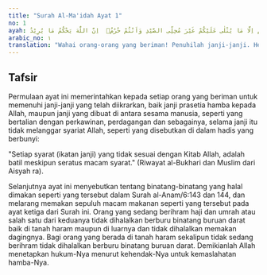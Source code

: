 ```yaml
---
title: "Surah Al-Ma'idah Ayat 1"
no: 1
ayah: يٰٓاَيُّهَا الَّذِيْنَ اٰمَنُوْٓا اَوْفُوْا بِالْعُقُوْدِۗ  اُحِلَّتْ لَكُمْ بَهِيْمَةُ الْاَنْعَامِ اِلَّا مَا يُتْلٰى عَلَيْكُمْ غَيْرَ مُحِلِّى الصَّيْدِ وَاَنْتُمْ حُرُمٌۗ  اِنَّ اللّٰهَ يَحْكُمُ مَا يُرِيْدُ
arabic_no: ١
translation: "Wahai orang-orang yang beriman! Penuhilah janji-janji. Hewan ternak dihalalkan bagimu, kecuali yang akan disebutkan kepadamu, dengan tidak menghalalkan berburu ketika kamu sedang berihram (haji atau umrah). Sesungguhnya Allah menetapkan hukum sesuai dengan yang Dia kehendaki."
---
```


## Tafsir

Permulaan ayat ini memerintahkan kepada setiap orang yang beriman untuk memenuhi janji-janji yang telah diikrarkan, baik janji prasetia hamba kepada Allah, maupun janji yang dibuat di antara sesama manusia, seperti yang bertalian dengan perkawinan, perdagangan dan sebagainya, selama janji itu tidak melanggar syariat Allah, seperti yang disebutkan di dalam hadis yang berbunyi:

"Setiap syarat (ikatan janji) yang tidak sesuai dengan Kitab Allah, adalah batil meskipun seratus macam syarat." (Riwayat al-Bukhari dan Muslim dari Aisyah ra).

Selanjutnya ayat ini menyebutkan tentang binatang-binatang yang halal dimakan seperti yang tersebut dalam Surah al-Anam/6:143 dan 144, dan melarang memakan sepuluh macam makanan seperti yang tersebut pada ayat ketiga dari Surah ini. Orang yang sedang berihram haji dan umrah atau salah satu dari keduanya tidak dihalalkan berburu binatang buruan darat baik di tanah haram maupun di luarnya dan tidak dihalalkan memakan dagingnya. Bagi orang yang berada di tanah haram sekalipun tidak sedang berihram tidak dihalalkan berburu binatang buruan darat. Demikianlah Allah menetapkan hukum-Nya menurut kehendak-Nya untuk kemaslahatan hamba-Nya.